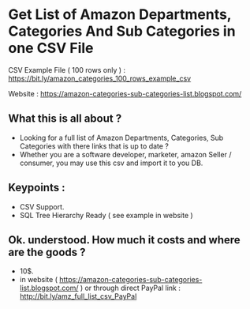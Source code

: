 # Get List of Amazon Departments, Categories And Sub Categories in one CSV File


CSV Example File ( 100 rows only ) : https://bit.ly/amazon_categories_100_rows_example_csv

Website : https://amazon-categories-sub-categories-list.blogspot.com/



## What this is all about ?

* Looking for a full list of Amazon Departments, Categories, Sub Categories with there links that is up to date ?
* Whether you are a software developer, marketer, amazon Seller / consumer, you may use this csv and import it to you DB.

## Keypoints :

* CSV Support.
* SQL Tree Hierarchy Ready ( see example in website )  

## Ok. understood. How much it costs and where are the goods ? 

* 10$.
* in website ( https://amazon-categories-sub-categories-list.blogspot.com/ ) or through direct PayPal link : http://bit.ly/amz_full_list_csv_PayPal
